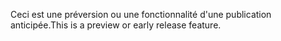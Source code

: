 <span data-ttu-id="37315-101">Ceci est une préversion ou une fonctionnalité d'une publication anticipée.</span><span class="sxs-lookup"><span data-stu-id="37315-101">This is a preview or early release feature.</span></span>